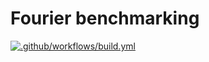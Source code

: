 # Fourier benchmarking

[![.github/workflows/build.yml](https://github.com/ImJimmi/fourier-benchmarking/actions/workflows/build.yml/badge.svg)](https://github.com/ImJimmi/fourier-benchmarking/actions/workflows/build.yml)
